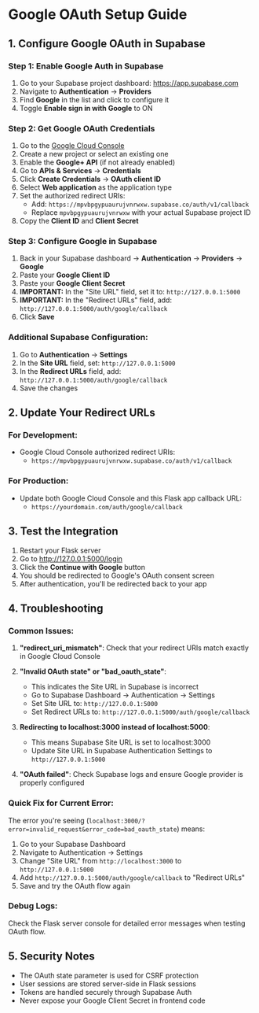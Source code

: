 # Google OAuth Setup Guide

## 1. Configure Google OAuth in Supabase

### Step 1: Enable Google Auth in Supabase
1. Go to your Supabase project dashboard: https://app.supabase.com
2. Navigate to **Authentication** → **Providers**
3. Find **Google** in the list and click to configure it
4. Toggle **Enable sign in with Google** to ON

### Step 2: Get Google OAuth Credentials
1. Go to the [Google Cloud Console](https://console.cloud.google.com/)
2. Create a new project or select an existing one
3. Enable the **Google+ API** (if not already enabled)
4. Go to **APIs & Services** → **Credentials**
5. Click **Create Credentials** → **OAuth client ID**
6. Select **Web application** as the application type
7. Set the authorized redirect URIs:
   - Add: `https://mpvbpgypuaurujvnrwxw.supabase.co/auth/v1/callback`
   - Replace `mpvbpgypuaurujvnrwxw` with your actual Supabase project ID
8. Copy the **Client ID** and **Client Secret**

### Step 3: Configure Google in Supabase
1. Back in your Supabase dashboard → **Authentication** → **Providers** → **Google**
2. Paste your **Google Client ID**
3. Paste your **Google Client Secret**
4. **IMPORTANT:** In the "Site URL" field, set it to: `http://127.0.0.1:5000`
5. **IMPORTANT:** In the "Redirect URLs" field, add: `http://127.0.0.1:5000/auth/google/callback`
6. Click **Save**

### Additional Supabase Configuration:
1. Go to **Authentication** → **Settings**
2. In the **Site URL** field, set: `http://127.0.0.1:5000`
3. In the **Redirect URLs** field, add: `http://127.0.0.1:5000/auth/google/callback`
4. Save the changes

## 2. Update Your Redirect URLs

### For Development:
- Google Cloud Console authorized redirect URIs:
  - `https://mpvbpgypuaurujvnrwxw.supabase.co/auth/v1/callback`
  
### For Production:
- Update both Google Cloud Console and this Flask app callback URL:
  - `https://yourdomain.com/auth/google/callback`

## 3. Test the Integration

1. Restart your Flask server
2. Go to http://127.0.0.1:5000/login
3. Click the **Continue with Google** button
4. You should be redirected to Google's OAuth consent screen
5. After authentication, you'll be redirected back to your app

## 4. Troubleshooting

### Common Issues:

1. **"redirect_uri_mismatch"**: Check that your redirect URIs match exactly in Google Cloud Console

2. **"Invalid OAuth state" or "bad_oauth_state"**: 
   - This indicates the Site URL in Supabase is incorrect
   - Go to Supabase Dashboard → Authentication → Settings
   - Set Site URL to: `http://127.0.0.1:5000`
   - Set Redirect URLs to: `http://127.0.0.1:5000/auth/google/callback`

3. **Redirecting to localhost:3000 instead of localhost:5000**:
   - This means Supabase Site URL is set to localhost:3000
   - Update Site URL in Supabase Authentication Settings to `http://127.0.0.1:5000`

4. **"OAuth failed"**: Check Supabase logs and ensure Google provider is properly configured

### Quick Fix for Current Error:
The error you're seeing (`localhost:3000/?error=invalid_request&error_code=bad_oauth_state`) means:
1. Go to your Supabase Dashboard
2. Navigate to Authentication → Settings  
3. Change "Site URL" from `http://localhost:3000` to `http://127.0.0.1:5000`
4. Add `http://127.0.0.1:5000/auth/google/callback` to "Redirect URLs"
5. Save and try the OAuth flow again

### Debug Logs:
Check the Flask server console for detailed error messages when testing OAuth flow.

## 5. Security Notes

- The OAuth state parameter is used for CSRF protection
- User sessions are stored server-side in Flask sessions
- Tokens are handled securely through Supabase Auth
- Never expose your Google Client Secret in frontend code

